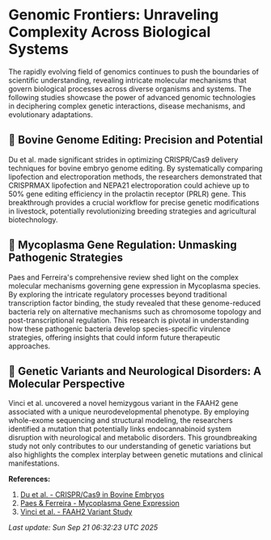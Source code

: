 # Genomic Frontiers: Unraveling Complexity Across Biological Systems

The rapidly evolving field of genomics continues to push the boundaries of scientific understanding, revealing intricate molecular mechanisms that govern biological processes across diverse organisms and systems. The following studies showcase the power of advanced genomic technologies in deciphering complex genetic interactions, disease mechanisms, and evolutionary adaptations.

## 🧬 Bovine Genome Editing: Precision and Potential

Du et al. made significant strides in optimizing CRISPR/Cas9 delivery techniques for bovine embryo genome editing. By systematically comparing lipofection and electroporation methods, the researchers demonstrated that CRISPRMAX lipofection and NEPA21 electroporation could achieve up to 50% gene editing efficiency in the prolactin receptor (PRLR) gene. This breakthrough provides a crucial workflow for precise genetic modifications in livestock, potentially revolutionizing breeding strategies and agricultural biotechnology.

## 🦠 Mycoplasma Gene Regulation: Unmasking Pathogenic Strategies

Paes and Ferreira's comprehensive review shed light on the complex molecular mechanisms governing gene expression in Mycoplasma species. By exploring the intricate regulatory processes beyond traditional transcription factor binding, the study revealed that these genome-reduced bacteria rely on alternative mechanisms such as chromosome topology and post-transcriptional regulation. This research is pivotal in understanding how these pathogenic bacteria develop species-specific virulence strategies, offering insights that could inform future therapeutic approaches.

## 🧠 Genetic Variants and Neurological Disorders: A Molecular Perspective

Vinci et al. uncovered a novel hemizygous variant in the FAAH2 gene associated with a unique neurodevelopmental phenotype. By employing whole-exome sequencing and structural modeling, the researchers identified a mutation that potentially links endocannabinoid system disruption with neurological and metabolic disorders. This groundbreaking study not only contributes to our understanding of genetic variations but also highlights the complex interplay between genetic mutations and clinical manifestations.

**References:**
1. [Du et al. - CRISPR/Cas9 in Bovine Embryos](https://pubmed.ncbi.nlm.nih.gov/40780629)
2. [Paes & Ferreira - Mycoplasma Gene Expression](https://pubmed.ncbi.nlm.nih.gov/40752744)
3. [Vinci et al. - FAAH2 Variant Study](https://pubmed.ncbi.nlm.nih.gov/40744325)

*Last update: Sun Sep 21 06:32:23 UTC 2025*
